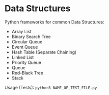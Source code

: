 # Data Structures
Python frameworks for common Data Structures:
* Array List
* Binary Search Tree
* Circular Queue
* Event Queue
* Hash Table (Separate Chaining)
* Linked List
* Priority Queue
* Queue
* Red-Black Tree
* Stack

Usage (Tests): `python3 NAME_OF_TEST_FILE.py`
